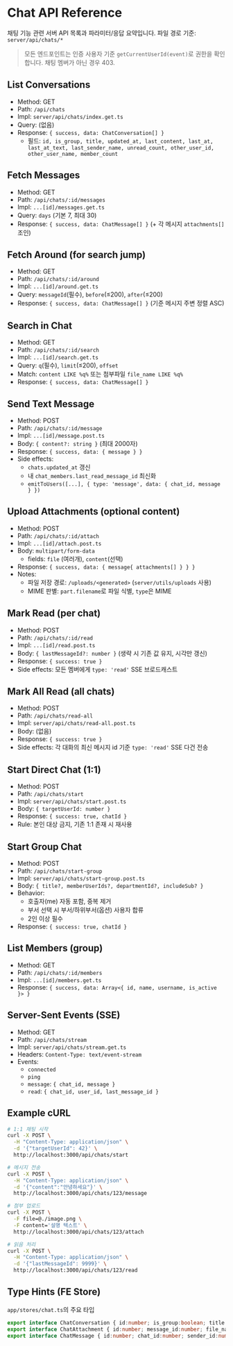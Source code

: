 # Chat API Reference

채팅 기능 관련 서버 API 목록과 파라미터/응답 요약입니다. 파일 경로 기준: `server/api/chats/*`

> 모든 엔드포인트는 인증 사용자 기준 `getCurrentUserId(event)`로 권한을 확인합니다. 채팅 멤버가 아닌 경우 403.

## List Conversations
- Method: GET
- Path: `/api/chats`
- Impl: `server/api/chats/index.get.ts`
- Query: (없음)
- Response: `{ success, data: ChatConversation[] }`
  - 필드: `id, is_group, title, updated_at, last_content, last_at, last_at_text, last_sender_name, unread_count, other_user_id, other_user_name, member_count`

## Fetch Messages
- Method: GET
- Path: `/api/chats/:id/messages`
- Impl: `...[id]/messages.get.ts`
- Query: `days` (기본 7, 최대 30)
- Response: `{ success, data: ChatMessage[] }` (+ 각 메시지 `attachments[]` 조인)

## Fetch Around (for search jump)
- Method: GET
- Path: `/api/chats/:id/around`
- Impl: `...[id]/around.get.ts`
- Query: `messageId`(필수), `before`(≤200), `after`(≤200)
- Response: `{ success, data: ChatMessage[] }` (기준 메시지 주변 정렬 ASC)

## Search in Chat
- Method: GET
- Path: `/api/chats/:id/search`
- Impl: `...[id]/search.get.ts`
- Query: `q`(필수), `limit`(≤200), `offset`
- Match: `content LIKE %q%` 또는 첨부파일 `file_name LIKE %q%`
- Response: `{ success, data: ChatMessage[] }`

## Send Text Message
- Method: POST
- Path: `/api/chats/:id/message`
- Impl: `...[id]/message.post.ts`
- Body: `{ content?: string }` (최대 2000자)
- Response: `{ success, data: { message } }`
- Side effects:
  - `chats.updated_at` 갱신
  - 내 `chat_members.last_read_message_id` 최신화
  - `emitToUsers([...], { type: 'message', data: { chat_id, message } })`

## Upload Attachments (optional content)
- Method: POST
- Path: `/api/chats/:id/attach`
- Impl: `...[id]/attach.post.ts`
- Body: `multipart/form-data`
  - fields: `file` (여러개), `content`(선택)
- Response: `{ success, data: { message{ attachments[] } } }`
- Notes:
  - 파일 저장 경로: `/uploads/<generated>` (`server/utils/uploads` 사용)
  - MIME 판별: `part.filename`로 파일 식별, `type`은 MIME

## Mark Read (per chat)
- Method: POST
- Path: `/api/chats/:id/read`
- Impl: `...[id]/read.post.ts`
- Body: `{ lastMessageId?: number }` (생략 시 기존 값 유지, 시각만 갱신)
- Response: `{ success: true }`
- Side effects: 모든 멤버에게 `type: 'read'` SSE 브로드캐스트

## Mark All Read (all chats)
- Method: POST
- Path: `/api/chats/read-all`
- Impl: `server/api/chats/read-all.post.ts`
- Body: (없음)
- Response: `{ success: true }`
- Side effects: 각 대화의 최신 메시지 id 기준 `type: 'read'` SSE 다건 전송

## Start Direct Chat (1:1)
- Method: POST
- Path: `/api/chats/start`
- Impl: `server/api/chats/start.post.ts`
- Body: `{ targetUserId: number }`
- Response: `{ success: true, chatId }`
- Rule: 본인 대상 금지, 기존 1:1 존재 시 재사용

## Start Group Chat
- Method: POST
- Path: `/api/chats/start-group`
- Impl: `server/api/chats/start-group.post.ts`
- Body: `{ title?, memberUserIds?, departmentId?, includeSub? }`
- Behavior:
  - 호출자(me) 자동 포함, 중복 제거
  - 부서 선택 시 부서/하위부서(옵션) 사용자 합류
  - 2인 이상 필수
- Response: `{ success: true, chatId }`

## List Members (group)
- Method: GET
- Path: `/api/chats/:id/members`
- Impl: `...[id]/members.get.ts`
- Response: `{ success, data: Array<{ id, name, username, is_active }> }`

## Server-Sent Events (SSE)
- Method: GET
- Path: `/api/chats/stream`
- Impl: `server/api/chats/stream.get.ts`
- Headers: `Content-Type: text/event-stream`
- Events:
  - `connected`
  - `ping`
  - `message`: `{ chat_id, message }`
  - `read`: `{ chat_id, user_id, last_message_id }`

## Example cURL
```bash
# 1:1 채팅 시작
curl -X POST \
  -H "Content-Type: application/json" \
  -d '{"targetUserId": 42}' \
  http://localhost:3000/api/chats/start

# 메시지 전송
curl -X POST \
  -H "Content-Type: application/json" \
  -d '{"content":"안녕하세요"}' \
  http://localhost:3000/api/chats/123/message

# 첨부 업로드
curl -X POST \
  -F file=@./image.png \
  -F content='설명 텍스트' \
  http://localhost:3000/api/chats/123/attach

# 읽음 처리
curl -X POST \
  -H "Content-Type: application/json" \
  -d '{"lastMessageId": 9999}' \
  http://localhost:3000/api/chats/123/read
```

## Type Hints (FE Store)
`app/stores/chat.ts`의 주요 타입
```ts
export interface ChatConversation { id:number; is_group:boolean; title:string|null; updated_at:string; last_content:string|null; last_at:string|null; last_at_text?:string|null; unread_count:number; other_user_id?:number|null; other_user_name?:string|null; member_count?:number; last_sender_name?:string|null }
export interface ChatAttachment { id:number; message_id:number; file_name:string; file_path:string; mime_type?:string|null; size?:number }
export interface ChatMessage { id:number; chat_id:number; sender_id:number; sender_name?:string|null; content:string|null; created_at:string; created_at_text?:string; attachments?:ChatAttachment[]; unread_count?:number }
```
